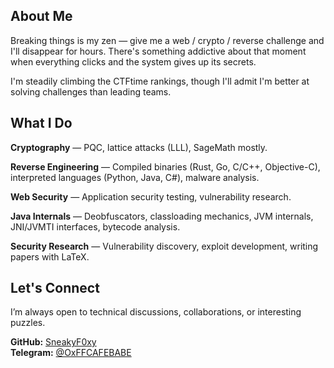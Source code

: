 ## About Me

<span class="newthought">Breaking things is my zen</span> — give me a web / crypto / reverse challenge and I'll disappear for hours. There's something addictive about that moment when everything clicks and the system gives up its secrets.

I'm steadily climbing the CTFtime rankings, though I'll admit I'm better at solving challenges than leading teams.

## What I Do

**Cryptography** — PQC, lattice attacks (LLL), SageMath mostly.

**Reverse Engineering** — Compiled binaries (Rust, Go, C/C++, Objective-C), interpreted languages (Python, Java, C#), malware analysis.

**Web Security** — Application security testing, vulnerability research.

**Java Internals** — Deobfuscators, classloading mechanics, JVM internals, JNI/JVMTI interfaces, bytecode analysis.

**Security Research** — Vulnerability discovery, exploit development, writing papers with LaTeX.

## Let's Connect

I’m always open to technical discussions, collaborations, or interesting puzzles.

**GitHub:** [SneakyF0xy](https://github.com/sneakyf0xy)  
**Telegram:** [@OxFFCAFEBABE](https://t.me/OxFFCAFEBABE)